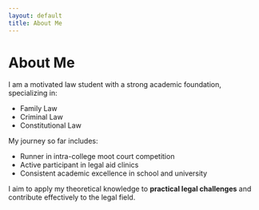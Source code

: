```yaml
---
layout: default
title: About Me
---
```


# About Me

I am a motivated law student with a strong academic foundation, specializing in:
- Family Law  
- Criminal Law  
- Constitutional Law  

My journey so far includes:
- Runner in intra-college moot court competition  
- Active participant in legal aid clinics  
- Consistent academic excellence in school and university  

I aim to apply my theoretical knowledge to **practical legal challenges** and contribute effectively to the legal field.
